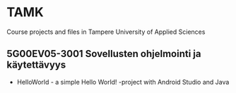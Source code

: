 # TAMK

Course projects and files in Tampere University of Applied Sciences

## 5G00EV05-3001 Sovellusten ohjelmointi ja käytettävyys


* HelloWorld - a simple Hello World! -project with Android Studio and Java
